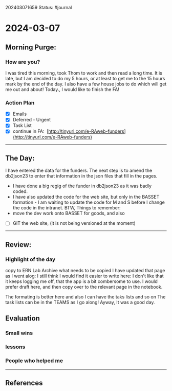 202403071659
Status: #journal

# 2024-03-07


## Morning Purge: 

### How are you?

I was tired this morning, took Thom to work and then read a long time. It is late, but I am decided to do my 5 hours, or at least to get me to the 15 hours mark by the end of the day. I also have a few house jobs to do which will get me out and about! 
Today., I would like to finish the FA!
### Action Plan
- [x] Emails
- [x] Deferred - Urgent
- [x] Task List
- [x] continue in FA:  [http://tinyurl.com/e-RAweb-funders](http://tinyurl.com/e-RAweb-funders)
--- 
## The Day: 

I have entered the data for the funders. 
The next step is to amend the db2json23 to enter that information in the json files that fill in the pages. 

- I have done a big regig of the funder in db2json23 as it was badly coded. 
- I have also updated the code for the web site, but only in the BASSET formation - I am waiting to update the code for M and S before I change the code in the intranet. 
BTW, Things to remember: 
- move the dev work onto BASSET for goods, 
and also 
- [ ] GIT the web site, (it is not being versioned at the moment)

---
## Review: 
### Highlight of the day  
copy to ERN Lab Archive what needs to be copied
I have updated that page as I went alog: I still think I would find it easier to write here: I don't like that it keeps logging me off, that the app is a bit combersome to use.
I would prefer draft here, and then copy over to the relevant page in the notebook. 

The formating is better here and also I can have the taks lists and so on 
The task lists can be in the TEAMS as I go along! 
Ayway, 
It was a good day. 

  
## Evaluation  

### Small wins  
  
### lessons

### People who helped me


---
## References
